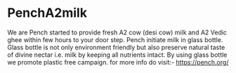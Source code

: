 # PenchA2milk
We are Pench started to provide fresh A2 cow (desi cow) milk and A2 Vedic ghee within few hours to your door step. Pench initiate milk in glass bottle. Glass bottle is not only environment friendly but also preserve natural taste of divine nectar i.e. milk by keeping all nutrients intact. By using glass bottle we promote plastic free campaign.
for more info do visit:- https://pench.org/

